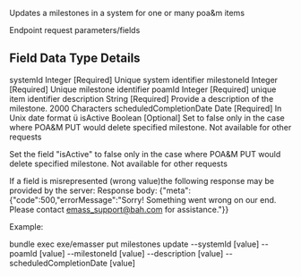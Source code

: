 Updates a milestones in a system for one or many poa&m items

Endpoint request parameters/fields

Field                   Data Type  Details
-------------------------------------------------------------------------------------------------
systemId                Integer    [Required] Unique system identifier
milestoneId             Integer    [Required] Unique milestone identifier
poamId                  Integer    [Required] unique item identifier
description             String     [Required] Provide a description of the milestone. 2000 Characters 
scheduledCompletionDate Date       [Required] In Unix date format ü
isActive                Boolean    [Optional] Set to false only in the case where POA&M PUT would delete
                                              specified milestone. Not available for other requests


Set the field "isActive" to false only in the case where POA&M PUT would delete specified milestone. Not available  for other requests

If a field is misrepresented (wrong value)the following response may be provided by the server:
Response body: {"meta":{"code":500,"errorMessage":"Sorry! Something went wrong on our end. Please contact emass_support@bah.com for assistance."}}

Example:

bundle exec exe/emasser put milestones update --systemId [value] --poamId [value] --milestoneId [value] --description [value] --scheduledCompletionDate [value]
